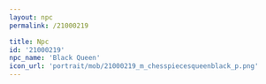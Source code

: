 ```yaml
---
layout: npc
permalink: /21000219

title: Npc
id: '21000219'
npc_name: 'Black Queen'
icon_url: 'portrait/mob/21000219_m_chesspiecesqueenblack_p.png'
---
```

